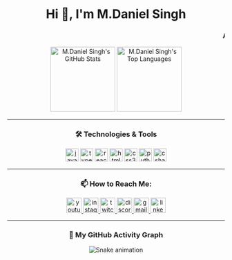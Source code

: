 <h1 align="center">Hi 👋, I'm M.Daniel Singh</h1>
<h3 align="center"><marquee>A student.</marquee></h3>

<p align="center">
  <img src="https://github-readme-stats.vercel.app/api?username=[YOUR_GITHUB_USERNAME]&hide_title=false&hide_rank=false&show_icons=true&include_all_commits=true&count_private=true&disable_animations=false&theme=dracula&locale=en&hide_border=false" height="150" alt="M.Daniel Singh's GitHub Stats"  />
  <img src="https://github-readme-stats.vercel.app/api/top-langs?username=[YOUR_GITHUB_USERNAME]&locale=en&hide_title=false&layout=compact&card_width=320&langs_count=5&theme=dracula&hide_border=false" height="150" alt="M.Daniel Singh's Top Languages"  />
</p>

---

<h3 align="center">🛠️ Technologies & Tools</h3>
<p align="center">
  <img src="https://cdn.jsdelivr.net/gh/devicons/devicon/icons/javascript/javascript-original.svg" height="30" alt="javascript logo"  />  
  <img src="https://cdn.jsdelivr.net/gh/devicons/devicon/icons/typescript/typescript-original.svg" height="30" alt="typescript logo"  />  
  <img src="https://cdn.jsdelivr.net/gh/devicons/devicon/icons/react/react-original.svg" height="30" alt="react logo"  />  
  <img src="https://cdn.jsdelivr.net/gh/devicons/devicon/icons/html5/html5-original.svg" height="30" alt="html5 logo"  />  
  <img src="https://cdn.jsdelivr.net/gh/devicons/devicon/icons/css3/css3-original.svg" height="30" alt="css3 logo"  />  
  <img src="https://cdn.jsdelivr.net/gh/devicons/devicon/icons/python/python-original.svg" height="30" alt="python logo"  />  
  <img src="https://cdn.jsdelivr.net/gh/devicons/devicon/icons/csharp/csharp-original.svg" height="30" alt="csharp logo"  />
  <!-- Add any other tools or languages you use! -->
</p>

---

<h3 align="center">📫 How to Reach Me:</h3>
<p align="center">
  <a href="[YOUR_YOUTUBE_LINK]" target="_blank">
    <img src="https://img.shields.io/static/v1?message=Youtube&logo=youtube&label=&color=FF0000&logoColor=white&labelColor=&style=for-the-badge" height="35" alt="youtube logo" />
  </a>  
  <a href="https://instagram.com/[YOUR_INSTAGRAM_USERNAME]" target="_blank">
    <img src="https://img.shields.io/static/v1?message=Instagram&logo=instagram&label=&color=E4405F&logoColor=white&labelColor=&style=for-the-badge" height="35" alt="instagram logo" />
  </a>  
  <a href="https://twitch.tv/[YOUR_TWITCH_USERNAME]" target="_blank">
     <img src="https://img.shields.io/static/v1?message=Twitch&logo=twitch&label=&color=9146FF&logoColor=white&labelColor=&style=for-the-badge" height="35" alt="twitch logo" />
  </a>  
  <a href="https://discord.com/users/[YOUR_DISCORD_USER_ID_OR_INVITE_LINK]" target="_blank">
     <img src="https://img.shields.io/static/v1?message=Discord&logo=discord&label=&color=7289DA&logoColor=white&labelColor=&style=for-the-badge" height="35" alt="discord logo" />
  </a>  
  <a href="mailto:[YOUR_GMAIL_ADDRESS]" target="_blank">
    <img src="https://img.shields.io/static/v1?message=Gmail&logo=gmail&label=&color=D14836&logoColor=white&labelColor=&style=for-the-badge" height="35" alt="gmail logo" />
  </a>  
  <a href="https://linkedin.com/in/[YOUR_LINKEDIN_PROFILE_ID]" target="_blank">
     <img src="https://img.shields.io/static/v1?message=LinkedIn&logo=linkedin&label=&color=0077B5&logoColor=white&labelColor=&style=for-the-badge" height="35" alt="linkedin logo" />
  </a>
  <!-- Add other social links if you have them -->
</p>

---

<h3 align="center">🐍 My GitHub Activity Graph</h3>
<p align="center">
  <!-- Make sure to set up the GitHub Action github-contribution-grid-snake-dark in your repository (often the one named [YOUR_GITHUB_USERNAME]) -->
  <img src="https://raw.githubusercontent.com/[YOUR_GITHUB_USERNAME]/[YOUR_GITHUB_USERNAME]/output/snake.svg" alt="Snake animation" />

</p>
